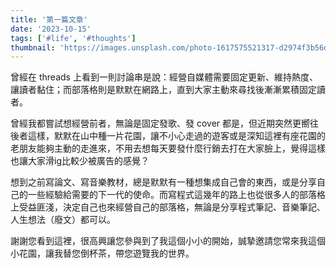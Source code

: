 ```yaml
---
title: '第一篇文章'
date: '2023-10-15'
tags: ['#life', '#thoughts']
thumbnail: 'https://images.unsplash.com/photo-1617575521317-d2974f3b56d2?ixlib=rb-4.0.3&ixid=M3wxMjA3fDB8MHxwaG90by1wYWdlfHx8fGVufDB8fHx8fA%3D%3D&auto=format&fit=crop&w=2874&q=80'
---
```


曾經在 threads 上看到一則討論串是說：經營自媒體需要固定更新、維持熱度、讓讀者黏住；而部落格則是默默在網路上，直到大家主動來尋找後漸漸累積固定讀者。

曾經我都嘗試想經營前者，無論是固定發歌、發 cover 都是，但近期突然更嚮往後者這樣，默默在山中種一片花園，讓不小心走過的遊客或是深知這裡有座花園的老朋友能夠主動的走進來，不用去想每天要發什麼行銷去打在大家臉上，覺得這樣也讓大家滑ig比較少被廣告的感覺？

想到之前寫論文、寫音樂教材，總是默默有一種想集成自己會的東西，或是分享自己的一些經驗給需要的下一代的使命。而寫程式這幾年的路上也從很多人的部落格上受益匪淺，決定自己也來經營自己的部落格，無論是分享程式筆記、音樂筆記、人生想法（廢文）都可以。

謝謝您看到這裡，很高興讓您參與到了我這個小小的開始，誠摯邀請您常來我這個小花園，讓我替您倒杯茶，帶您遊覽我的世界。